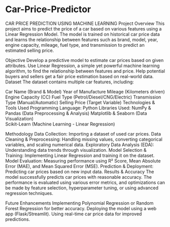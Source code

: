 # Car-Price-Predictor
CAR PRICE PREDICTION USING MACHINE LEARNING
Project Overview
This project aims to predict the price of a car based on various features using a Linear Regression Model. The model is trained on historical car price data and learns the relationship between features such as brand, model, year, engine capacity, mileage, fuel type, and transmission to predict an estimated selling price.

Objective
Develop a predictive model to estimate car prices based on given attributes.
Use Linear Regression, a simple yet powerful machine learning algorithm, to find the relationship between features and price.
Help potential buyers and sellers get a fair price estimation based on real-world data.
Dataset
The dataset contains multiple car features, including:

Car Name (Brand & Model)
Year of Manufacture
Mileage (Kilometers driven)
Engine Capacity (CC)
Fuel Type (Petrol/Diesel/CNG/Electric)
Transmission Type (Manual/Automatic)
Selling Price (Target Variable)
Technologies & Tools Used
Programming Language: Python
Libraries Used:
NumPy & Pandas (Data Preprocessing & Analysis)
Matplotlib & Seaborn (Data Visualization)        
Scikit-Learn (Machine Learning - Linear Regression)

Methodology
Data Collection: Importing a dataset of used car prices.
Data Cleaning & Preprocessing: Handling missing values, converting categorical variables, and scaling numerical data.
Exploratory Data Analysis (EDA): Understanding data trends through visualization.
Model Selection & Training: Implementing Linear Regression and training it on the dataset.
Model Evaluation: Measuring performance using R² Score, Mean Absolute Error (MAE), and Mean Squared Error (MSE).
Prediction & Deployment: Predicting car prices based on new input data.
Results & Accuracy
The model successfully predicts car prices with reasonable accuracy. The performance is evaluated using various error metrics, and optimizations can be made by feature selection, hyperparameter tuning, or using advanced regression techniques.

Future Enhancements
Implementing Polynomial Regression or Random Forest Regression for better accuracy.
Deploying the model using a web app (Flask/Streamlit).
Using real-time car price data for improved predictions.
